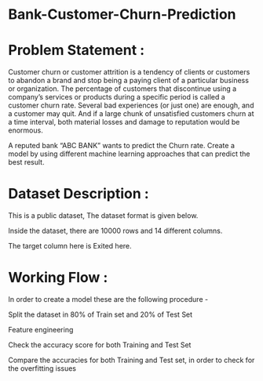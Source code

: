 # Bank-Customer-Churn-Prediction

# Problem Statement :
Customer churn or customer attrition is a tendency of clients or customers to abandon a brand and stop being a paying client of a particular business or organization. The percentage of customers that discontinue using a company’s services or products during a specific period is called a customer churn rate. Several bad experiences (or just one) are enough, and a customer may quit. And if a large chunk of unsatisfied customers churn at a time interval, both material losses and damage to reputation would be enormous.

A reputed bank “ABC BANK” wants to predict the Churn rate. Create a model by using different machine learning approaches that can predict the best result.

# Dataset Description :
This is a public dataset, The dataset format is given below.

Inside the dataset, there are 10000 rows and 14 different columns.

The target column here is Exited here.

# Working Flow :
In order to create a model these are the following procedure -

Split the dataset in 80% of Train set and 20% of Test Set

Feature engineering

Check the accuracy score for both Training and Test Set

Compare the accuracies for both Training and Test set, in order to check for the overfitting issues
